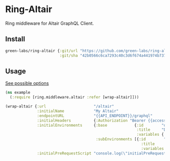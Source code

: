 # Ring-Altair

Ring middleware for Altair GraphQL Client.

## Install

```clojure
green-labs/ring-altair {:git/url "https://github.com/green-labs/ring-altair"
                        :git/sha "42b0566c6ca7293c40c3d6f674a441974b7370fb"}
```

## Usage

[See possible options](https://github.com/altair-graphql/altair/blob/master/packages/altair-core/src/config.ts)

```clojure
(ns example
  (:require [ring.middleware.altair :refer [wrap-altair]]))

(wrap-altair {:url                     "/altair"
              :initialName             "My Altair"
              :endpointURL             "{{API_ENDPOINT}}/graphql"
              :initialHeaders          {:Authorization "Bearer {{accessToken}}"}
              :initialEnvironments     {:base            {:id        "default_environment"
                                                          :title     "Default environmnet"
                                                          :variables {:API_ENDPOINT "http://localhost:8000"}}
                                        :subEnvironments [{:id        "prod_environment"
                                                            :title     "prod"
                                                            :variables {:API_ENDPOINT "https://prod.api.com"}}]}
              :initialPreRequestScript "console.log(\"initialPreRequestScript\");"})
```
